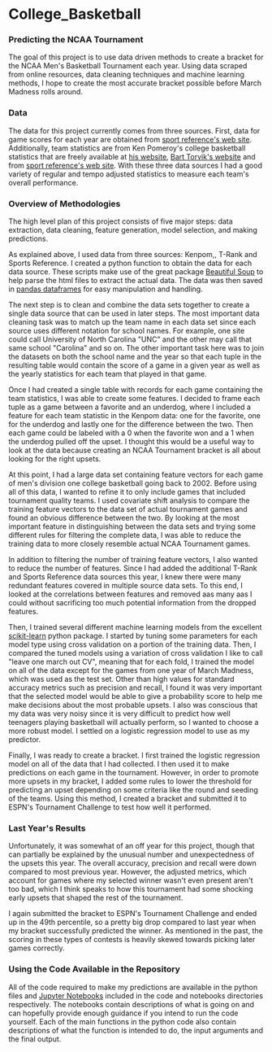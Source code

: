 # College_Basketball

### Predicting the NCAA Tournament

The goal of this project is to use data driven methods to create a bracket for the NCAA Men's 
Basketball Tournament each year. Using data scraped from online resources, data cleaning techniques 
and machine learning methods, I hope to create the most accurate bracket possible before March 
Madness rolls around.

### Data

The data for this project currently comes from three sources. First, data for game scores for each
year are obtained from [sport reference's web site](https://www.sports-reference.com/cbb/boxscores/).
Additionally, team statistics are from Ken Pomeroy's college basketball statistics that are freely available at
[his website](https://kenpom.com), [Bart Torvik's website](http://www.barttorvik.com/) and from
[sport reference's web site](https://www.sports-reference.com/cbb/boxscores/). With these three data
sources I had a good variety of regular and tempo adjusted statistics to measure each team's overall performance.

### Overview of Methodologies

The high level plan of this project consists of five major steps: data extraction, data cleaning, 
feature generation, model selection, and making predictions.

As explained above, I used data from three sources: Kenpom,, T-Rank and Sports Reference. I created a python
function to obtain the data for each data source. These scripts make use of the great package 
[Beautiful Soup](https://www.crummy.com/software/BeautifulSoup/bs4/doc/) to help parse the html files
to extract the actual data. The data was then saved in [pandas dataframes](https://pandas.pydata.org)
for easy manipulation and handling.

The next step is to clean and combine the data sets together to create a single data source that can
be used in later steps. The most important data cleaning task was to match up the team name in each 
data set since each source uses different notation for school names. For example, one site could call 
University of North Carolina "UNC" and the other may call that same school "Carolina" and so on. The
other important task here was to join the datasets on both the school name and the year so that
each tuple in the resulting table would contain the score of a game in a given year as well as the yearly
statistics for each team that played in that game.

Once I had created a single table with records for each game containing the team statistics, I was able to create
some features. I decided to frame each tuple as a game between a favorite and an underdog, where I
included a feature for each team statistic in the Kenpom data: one for the favorite, one for the underdog
and lastly one for the difference between the two. Then each game could be labeled with a 0 when the favorite
won and a 1 when the underdog pulled off the upset. I thought this would be a useful way to look at the 
data because creating an NCAA Tournament bracket is all about looking for the right upsets.

At this point, I had a large data set containing feature vectors for each game of men's division one
college basketball going back to 2002. Before using all of this data, I wanted to refine it to only
include games that included tournament quality teams. I used covariate shift analysis to compare the training
feature vectors to the data set of actual tournament games and found an obvious difference between the two. By
looking at the most important feature in distinguishing between the data sets and trying some different
rules for filtering the complete data, I was able to reduce the training data to more closely resemble
actual NCAA Tournament games.

In addition to filtering the number of training feature vectors, I also wanted to reduce the number of features.
Since I had added the additional T-Rank and Sports Reference data sources this year, I knew there were many
redundant features covered in multiple source data sets. To this end, I looked at the correlations between
features and removed aas many aas I could without sacrificing too much potential information from the dropped
features.

Then, I trained several different machine learning models from the excellent
[scikit-learn](https://scikit-learn.org/stable/) python package. I started by tuning some parameters for
each model type using cross validation on a portion of the training data. Then, I compared the tuned models
using a variation of cross validation I like to call "leave one march out CV", meaning that for each fold,
I trained the model on all of the data except for the games from one year of March Madness, which was used as the
test set. Other than high values for standard accuracy metrics such as precision and recall, I found it 
was very important that the selected model would be able to give a probability score to help me make 
decisions about the most probable upsets. I also was conscious that my data was very noisy since it is
very difficult to predict how well teenagers playing basketball will actually perform, so I wanted to 
choose a more robust model. I settled on a logistic regression model to use as my predictor.

Finally, I was ready to create a bracket. I first trained the logistic regression model on all of the data
that I had collected. I then used it to make predictions on each game in the tournament. However, in order
to promote more upsets in my bracket, I added some rules to lower the threshold for predicting an upset
depending on some criteria like the round and seeding of the teams. Using this method, I created a bracket
and submitted it to ESPN's Tournament Challenge to test how well it performed.

### Last Year's Results
Unfortunately, it was somewhat of an off year for this project, though that can partially be explained by the unusual
number and unexpectedness of the upsets this year. The overall accuracy, precision and recall were down compared to
most previous year. However, the adjusted metrics, which account for games where my selected winner wasn't even present
aren't too bad, which I think speaks to how this tournament had some shocking early upsets that shaped the rest of the
tournament.

I again submitted the bracket to ESPN's Tournament Challenge and ended up in the 49th percentile, so a pretty big drop
compared to last year when my bracket successfully predicted the winner. As mentioned in the past, the scoring in these
types of contests is heavily skewed towards picking later games correctly.

### Using the Code Available in the Repository
All of the code required to make my predictions are available in the python files and 
[Jupyter Notebooks](https://jupyter.org) included in the code and notebooks directories respectively. The
notebooks contain descriptions of what is going on and can hopefully provide enough guidance if you
intend to run the code yourself. Each of the main functions in the python code also contain descriptions
of what the function is intended to do, the input arguments and the final output. 
